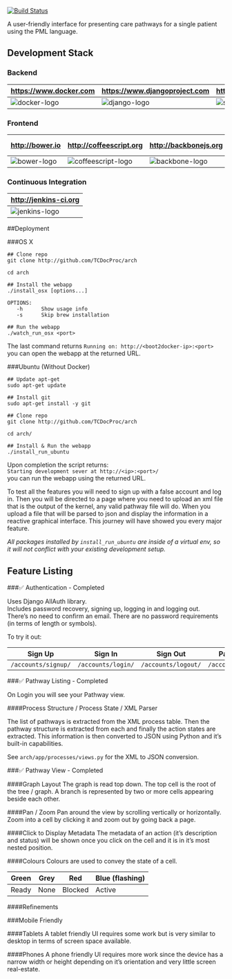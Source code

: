 [![Build Status](http://jenkins.kev.sh/job/DjangoMasterUnitTests/badge/icon)](http://jenkins.kev.sh/job/DjangoMasterUnitTests/) 

A user-friendly interface for presenting care pathways for a single patient using the PML language.

## Development Stack
### Backend

| https://www.docker.com | https://www.djangoproject.com | https://www.sqlite.org |
|------|------------|------------------|
|![docker-logo] | ![django-logo] | ![sqlite-logo] 

[docker-logo]:http://core0.staticworld.net/images/idge/imported/article/nww/2013/12/docker-100275159-orig.jpg
[django-logo]:http://www.fullstackpython.com/theme/img/django-logo-positive.png
[sqlite-logo]:https://iworkautomation.com/numbers/gfx/sqlite-logo.png

### Frontend

| http://bower.io | http://coffeescript.org | http://backbonejs.org | http://sass-lang.com |
|---|---|---|---|
|![bower-logo]| ![coffeescript-logo] | ![backbone-logo] | ![sass-logo]

[bower-logo]:https://camo.githubusercontent.com/aad5f0385a2d8524cb366a1bad62bc74e797743a/687474703a2f2f692e696d6775722e636f6d2f516d47485067632e706e67
[coffeescript-logo]:https://raw.githubusercontent.com/ServiceStack/Assets/master/img/livedemos/techstacks/coffeescript-logo.png
[backbone-logo]:http://backbonejs.org/docs/images/backbone.png
[sass-logo]:http://sass-lang.com/assets/img/logos/logo-b6e1ef6e.svg

### Continuous Integration

| http://jenkins-ci.org |
|---|
| ![jenkins-logo]

[jenkins-logo]:https://wiki.jenkins-ci.org/download/attachments/2916393/logo-title.png?version=1&modificationDate=1302753947000

##Deployment

###OS X

```
## Clone repo
git clone http://github.com/TCDocProc/arch

cd arch

## Install the webapp
./install_osx [options...]

OPTIONS:
   -h      Show usage info
   -s      Skip brew installation

## Run the webapp
./watch_run_osx <port>

```

The last command returns `Running on: http://<boot2docker-ip>:<port>` you can open the webapp at the returned URL.

###Ubuntu (Without Docker)

```
## Update apt-get
sudo apt-get update

## Install git
sudo apt-get install -y git

## Clone repo
git clone http://github.com/TCDocProc/arch

cd arch/

## Install & Run the webapp
./install_run_ubuntu

```

Upon completion the script returns:  
`Starting development sever at http://<ip>:<port>/`  
you can run the webapp using the returned URL.

To test all the features you will need to sign up with a false account and log in. Then you will be directed to a page where you need to upload an xml file that is the output of the kernel, any valid pathway file will do. When you upload a file that will be parsed to json and display the information in a reactive graphical interface. This journey will have showed you every major feature.

*All packages installed by `install_run_ubuntu` are inside of a virtual env, so it will not conflict with your existing development setup.* 

## Feature Listing

###✅ Authentication - Completed

Uses Django AllAuth library.  
Includes password recovery, signing up, logging in and logging out.  
There’s no need to confirm an email. There are no password requirements (in terms of length or symbols).

To try it out:

Sign Up | Sign In | Sign Out | Password Recovery
------- | -------|-----|-----------------
`/accounts/signup/` | `/accounts/login/` | `/accounts/logout/` | `/accounts/password/reset/`

###✅ Pathway Listing - Completed

On Login you will see your Pathway view.

####Process Structure / Process State / XML Parser

The list of pathways is extracted from the XML process table. Then the pathway structure is extracted from each and finally the action states are extracted. This information is then converted to JSON using Python and it’s built-in capabilities.

See `arch/app/processes/views.py` for the XML to JSON conversion.

###✅ Pathway View - Completed

####Graph Layout
The graph is read top down. The top cell is the root of the tree / graph. A branch is represented by two or more cells appearing beside each other.

####Pan / Zoom
Pan around the view by scrolling vertically or horizontally. Zoom into a cell by clicking it and zoom out by going back a page.

####Click to Display Metadata
The metadata of an action (it’s description and status) will be shown once you click on the cell and it is in it’s most nested position.

####Colours
Colours are used to convey the state of a cell. 

Green | Grey | Red | Blue (flashing)
------- | -------|-----|-----------------
Ready | None | Blocked | Active

####Refinements


###Mobile Friendly

####Tablets
A tablet friendly UI requires some work but is very similar to desktop in terms of screen space available.

####Phones
A phone friendly UI requires more work since the device has a narrow width or height depending on it’s orientation and very little screen real-estate.

